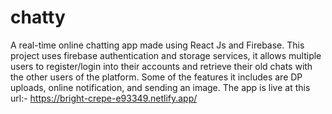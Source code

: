# chatty

A real-time online chatting app made using React Js and Firebase. This project uses firebase authentication and storage
services, it allows multiple users to register/login into their accounts and retrieve their old chats with the other users of the
platform. Some of the features it includes are DP uploads, online notification, and sending an image.
The app is live at this url:-
https://bright-crepe-e93349.netlify.app/
